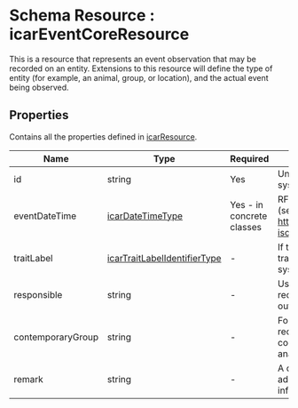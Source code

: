 # Schema Resource : icarEventCoreResource

This is a resource that represents an event observation that may be recorded on an entity. Extensions to this resource will define the type of entity (for example, an animal, group, or location), and the actual event being observed.


## Properties

Contains all the properties defined in [icarResource](../resources/icarResource.md).

| Name | Type | Required | Description and notes |
| --- | --- | --- | --- |
| id | string | Yes | Unique identifier in the source system for this event. |
| eventDateTime | [icarDateTimeType](../types/icarDateTimeType.md) | Yes - in concrete classes | RFC3339 UTC date and time (see https://ijmacd.github.io/rfc3339-iso8601/). |
| traitLabel | [icarTraitLabelIdentifierType](../../types/icarTraitLabelIdentifierType.md) | - | If the event represents a formal trait, identifies the recording system (scheme) and trait (id). |
| responsible | string | - | Use if an observation is manually recorded, or an event is carried out or authorised by a person. |
| contemporaryGroup | string | - | For manually recorded events, record any contemporary group code that would affect statistical analysis. |
| remark | string | - | A comment or remark field for additional user-specified information about the event. |





